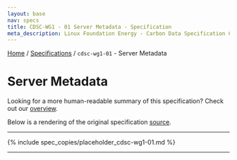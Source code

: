 ```yaml
---
layout: base
nav: specs
title: CDSC-WG1 - 01 Server Metadata - Specification
meta_description: Linux Foundation Energy - Carbon Data Specification Consortium (CDSC) - Customer DataWorking Group (WG1) - Specifications - cdsc-wg1-01 - Server Metadata
---
```

[Home](/) / [Specifications](/specs) / `cdsc-wg1-01` - Server Metadata

# Server Metadata

Looking for a more human-readable summary of this specification? Check out our [overview](/specs/cdsc-wg1-01/overview).

Below is a rendering of the original specification [source](https://github.com/carbon-data-specification/Customer-Data/blob/main/specifications/cdsc-wg1-01.md).

---

{% include spec_copies/placeholder_cdsc-wg1-01.md %}

---
